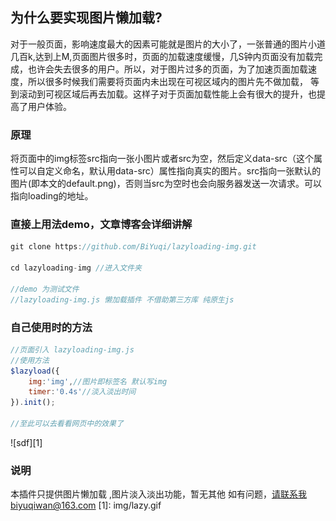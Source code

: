 ## 为什么要实现图片懒加载?
对于一般页面，影响速度最大的因素可能就是图片的大小了，一张普通的图片小道几百k,达到上M,页面图片很多时，页面的加载速度缓慢，几S钟内页面没有加载完成，也许会失去很多的用户。所以，对于图片过多的页面，为了加速页面加载速度，所以很多时候我们需要将页面内未出现在可视区域内的图片先不做加载， 等到滚动到可视区域后再去加载。这样子对于页面加载性能上会有很大的提升，也提高了用户体验。

### 原理
将页面中的img标签src指向一张小图片或者src为空，然后定义data-src（这个属性可以自定义命名，默认用data-src）属性指向真实的图片。src指向一张默认的图片(即本文的default.png)，否则当src为空时也会向服务器发送一次请求。可以指向loading的地址。

### 直接上用法demo，文章博客会详细讲解
```javascript
git clone https://github.com/BiYuqi/lazyloading-img.git

cd lazyloading-img //进入文件夹

//demo 为测试文件
//lazyloading-img.js 懒加载插件 不借助第三方库 纯原生js

```
### 自己使用时的方法
```javascript
//页面引入 lazyloading-img.js
//使用方法
$lazyload({
    img:'img',//图片即标签名 默认写img
    timer:'0.4s'//淡入淡出时间
}).init();

//至此可以去看看网页中的效果了
```
![sdf][1]
### 说明
本插件只提供图片懒加载 ,图片淡入淡出功能，暂无其他
如有问题，请联系我biyuqiwan@163.com
[1]: img/lazy.gif
